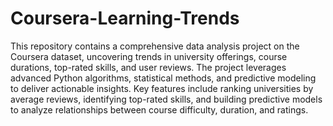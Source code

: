 # Coursera-Learning-Trends
This repository contains a comprehensive data analysis project on the Coursera dataset, uncovering trends in university offerings, course durations, top-rated skills, and user reviews. The project leverages advanced Python algorithms, statistical methods, and predictive modeling to deliver actionable insights. Key features include ranking universities by average reviews, identifying top-rated skills, and building predictive models to analyze relationships between course difficulty, duration, and ratings.

